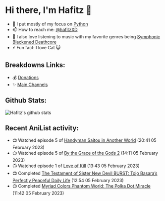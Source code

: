 # Hi there, I'm Hafitz 👋
- 🐍 I put mostly of my focus on [Python](https://python.org)
- 📫 How to reach me: [@hafitzXD](https://t.me/hafitzXD)
- 🎵 I also love listening to music with my favorite genres being [Symphonic Blackened Deathcore](https://youtu.be/qyYmS_iBcy4)
- ⚡ Fun fact: I love Cat 😺

## Breakdowns Links:
- 💰 [Donations](https://t.me/TheBreakdowns/2)
- ✨ [Main Channels](https://t.me/TheBreakdowns)

## Github Stats:
![Hafitz's github stats](https://github-readme-stats.vercel.app/api?username=breakdowns&show_icons=true&count_private=true&bg_color=00000000&text_color=777)

## Recent AniList activity:
<!-- ANILIST_ACTIVITY:start -->

-   📺 Watched episode 5 of [Handyman Saitou in Another World](https://anilist.co/anime/144092) (20:41 05 February 2023)
-   📺 Watched episode 5 of [By the Grace of the Gods 2](https://anilist.co/anime/135102) (14:11 05 February 2023)
-   📺 Watched episode 1 of [Love of Kill](https://anilist.co/anime/127050) (13:43 05 February 2023)
-   📺 Completed [The Testament of Sister New Devil BURST: Tojo Basara’s Perfectly Peaceful Daily Life](https://anilist.co/anime/21489) (12:54 05 February 2023)
-   📺 Completed [Myriad Colors Phantom World: The Polka Dot Miracle](https://anilist.co/anime/21777) (11:42 05 February 2023)

<!-- ANILIST_ACTIVITY:end -->
